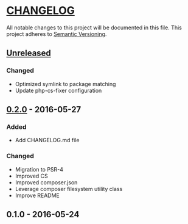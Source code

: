 # [CHANGELOG](http://keepachangelog.com/)
All notable changes to this project will be documented in this file.
This project adheres to [Semantic Versioning](http://semver.org/).

## [Unreleased]

### Changed
- Optimized symlink to package matching
- Update php-cs-fixer configuration

## [0.2.0] - 2016-05-27

### Added
- Add CHANGELOG.md file

### Changed
- Migration to PSR-4
- Improved CS
- Improved composer.json
- Leverage composer filesystem utility class
- Improve README

## 0.1.0 - 2016-05-24

[unreleased]: https://github.com/ajgarlag/AjglComposerSymlinker/compare/0.2.0...master
[0.2.0]: https://github.com/ajgarlag/AjglComposerSymlinker/compare/0.1.0...0.2.0
